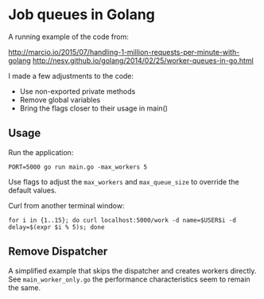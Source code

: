# Job queues in Golang

A running example of the code from:

http://marcio.io/2015/07/handling-1-million-requests-per-minute-with-golang
http://nesv.github.io/golang/2014/02/25/worker-queues-in-go.html

I made a few adjustments to the code:

* Use non-exported private methods
* Remove global variables
* Bring the flags closer to their usage in main()

## Usage

Run the application:

```
PORT=5000 go run main.go -max_workers 5
```

Use flags to adjust the `max_workers` and `max_queue_size` to override the default values.

Curl from another terminal window:

```
for i in {1..15}; do curl localhost:5000/work -d name=$USER$i -d delay=$(expr $i % 5)s; done
```

## Remove Dispatcher

A simplified example that skips the dispatcher and creates workers directly. See `main_worker_only.go` the performance characteristics seem to remain the same.